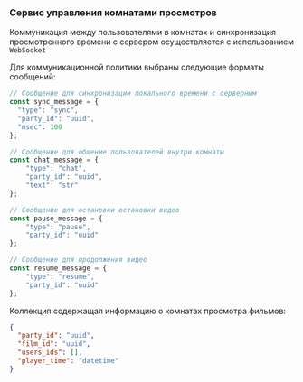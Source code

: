### Сервис управления комнатами просмотров

Коммуникация между пользователями в комнатах и синхронизация просмотренного времени с сервером осуществляется
с использоанием `WebSocket`

Для коммуникационной политики выбраны следующие форматы сообщений:

```js
// Сообщение для синхронизации локального времени с серверным
const sync_message = {
  "type": "sync",
  "party_id": "uuid",
  "msec": 100
};

// Сообщение для общение пользователей внутри комнаты
const chat_message = {
    "type": "chat",
    "party_id": "uuid",
    "text": "str"
};

// Сообщение для остановки остановки видео
const pause_message = {
    "type": "pause",
    "party_id": "uuid"
};

// Сообщение для продолжения видео
const resume_message = {
    "type": "resume",
    "party_id": "uuid"
};
```

Коллекция содержащая информацию о комнатах просмотра фильмов:
```json
{
  "party_id": "uuid",
  "film_id": "uuid",
  "users_ids": [],
  "player_time": "datetime"
}
```